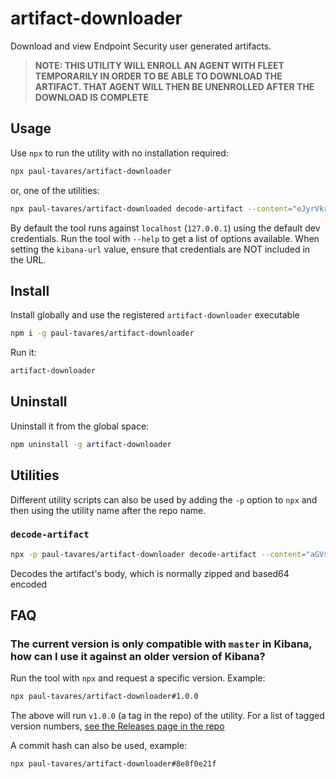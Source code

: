 # artifact-downloader

Download and view Endpoint Security user generated artifacts.

> **NOTE: THIS UTILITY WILL ENROLL AN AGENT WITH FLEET TEMPORARILY IN ORDER TO BE ABLE TO DOWNLOAD THE ARTIFACT. THAT AGENT WILL THEN BE UNENROLLED AFTER THE DOWNLOAD IS COMPLETE**

## Usage

Use `npx` to run the utility with no installation required:

```bash
npx paul-tavares/artifact-downloader
```

or, one of the utilities:

```bash
npx paul-tavares/artifact-downloaded decode-artifact --content="eJyrVkrNKynKTC1WsoqOrQUAJxkFKQ=="
```

By default the tool runs against `localhost` (`127.0.0.1`) using the default dev credentials. Run the tool with `--help` to get a list
of options available. When setting the `kibana-url` value, ensure that credentials are NOT included in the URL.

## Install

Install globally and use the registered `artifact-downloader` executable

```bash
npm i -g paul-tavares/artifact-downloader
```

Run it:

```bash
artifact-downloader
```

## Uninstall

Uninstall it from the global space:

```bash
npm uninstall -g artifact-downloader
```


## Utilities

Different utility scripts can also be used by adding the `-p` option to `npx` and then using the utility name after the repo name.

### `decode-artifact`

```bash
npx -p paul-tavares/artifact-downloader decode-artifact --content="aGVsbG8gd29ybGQ="
```

Decodes the artifact's body, which is normally zipped and based64 encoded


## FAQ

### The current version is only compatible with `master` in Kibana, how can I use it against an older version of Kibana?

Run the tool with `npx` and request a specific version. Example:

```bash
npx paul-tavares/artifact-downloader#1.0.0
```

The above will run `v1.0.0` (a tag in the repo) of the utility. For a list of tagged version
numbers, [see the Releases page in the repo](https://github.com/paul-tavares/artifact-downloader/releases)

A commit hash can also be used, example:

```bash
npx paul-tavares/artifact-downloader#8e8f0e21f
```
